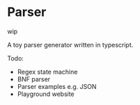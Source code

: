 # Parser

wip

A toy parser generator written in typescript.

Todo:
- Regex state machine
- BNF parser
- Parser examples e.g. JSON
- Playground website
